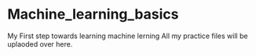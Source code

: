 # Machine_learning_basics
My First step towards learning machine lerning
All my practice files will be uplaoded over here. 
